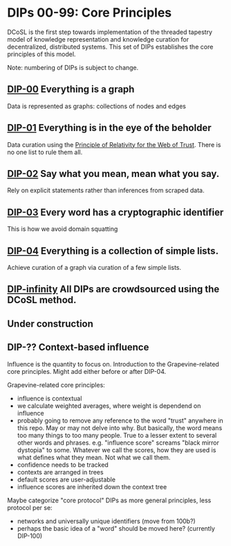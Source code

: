 # DIPs 00-99: Core Principles

DCoSL is the first step towards implementation of the threaded tapestry model of knowledge representation and knowledge curation for decentralized, distributed systems. This set of DIPs establishes the core principles of this model.

Note: numbering of DIPs is subject to change.

## [DIP-00](00.md) Everything is a graph

Data is represented as graphs: collections of nodes and edges

## [DIP-01](01.md) Everything is in the eye of the beholder

Data curation using the [Principle of Relativity for the Web of Trust](https://github.com/WebOfTrustInfo/rwot1-sf/blob/master/Principle-of-Relativity-for-WoT.md). There is no one list to rule them all.

## [DIP-02](02.md) Say what you mean, mean what you say.

Rely on explicit statements rather than inferences from scraped data.

## [DIP-03](03.md) Every word has a cryptographic identifier

This is how we avoid domain squatting

## [DIP-04](04.md) Everything is a collection of simple lists.

Achieve curation of a graph via curation of a few simple lists.

## [DIP-infinity](infinity.md) All DIPs are crowdsourced using the DCoSL method.

## Under construction

## DIP-?? Context-based influence

Influence is the quantity to focus on. Introduction to the Grapevine-related core principles. Might add either before or after DIP-04. 

Grapevine-related core principles:
- influence is contextual
- we calculate weighted averages, where weight is dependend on influence
- probably going to remove any reference to the word "trust" anywhere in this repo. May or may not delve into why. But basically, the word means too many things to too many people. True to a lesser extent to several other words and phrases. e.g. "influence score" screams "black mirror dystopia" to some. Whatever we call the scores, how they are used is what defines what they mean. Not what we call them.
- confidence needs to be tracked 
- contexts are arranged in trees 
- default scores are user-adjustable
- influence scores are inherited down the context tree

Maybe categorize "core protocol" DIPs as more general principles, less protocol per se:
- networks and universally unique identifiers (move from 100b?)
- perhaps the basic idea of a "word" should be moved here? (currently DIP-100)


